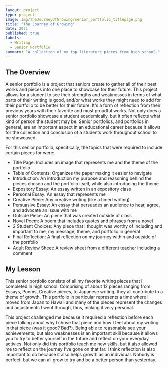 ```yaml
---
layout: project
type: project
image: img/TheJourneyOfGrowing/senior_portfolio_titlepage.png
title: "The Journey of Growing"
date: 2021
published: true
labels:
  - Writing
  - Senior Portfolio
summary: "A collection of my top literature pieces from high school."
---
```


<h2> The Overview </h2>
A senior portfolio is a project that seniors create to gather all of their best works and pieces into one place to showcase for their future. This project allows for a student to see their strengths and weaknesses in terms of what parts of their writing is good, and/or what works they might need to add for their portfolio to be better for their future. It's a form of reflection from their previous years with their favorite and most proudful works. Not only does a senior portfolio showcase a student academically, but it often reflects what kind of person the student may be. Senior portfolios, and portfolios in general, are an important aspect in an educational career because it allows for the collection and conclusion of a students work throughout school to be showcased.

For this senior portfolio, specifically, the topics that were required to include certain pieces for were:
- Title Page: Includes an image that represents me and the theme of the portfolio
- Table of Contents: Organizes the paper making it easier to navigate
- Introduction: An introduction my purpose and reasoning behind the pieces chosen and the portfolio itself, while also introducing the theme
- Expository Essay: An essay written in an expository class
- Personal Essay: An essay that represents me
- Creative Piece: Any creative writing (like a timed writing)
- Persuasive Essay: An essay that persuades an audience to hear, agree, and advocate an issue with me
- Outside Piece: An piece that was created outside of class
- Novel Poem: A poem that includes quotes and phrases from a novel
- 2 Student Choices: Any piece that I thought was worthy of including and important to me, my message, theme, and portfolio in general
- Final Reflection: A final reflection on my journey within and outside of the portfolio
- Adult Review Sheet: A review sheet from a different teacher including a comment

<h2> My Lesson </h2>
This senior portfolio consists of all my favorite writing pieces that I completed in high school. Comprising of about 12 pieces ranging from Essays, Poems, Creative pieces, to Japanese writing, they all contribute to a theme of growth. This portfolio in particular represents a time where I moved from Japan to Hawaii and many of the pieces represent the changes and adjustments I went through, thus, making it very personal. 

This project challenged me because it required a reflection before each piece talking about why I chose that piece and how I feel about my writing in that piece (was it good? Bad?). Being able to reasonable see your achievements, but also weaknesses is an important skill because it allows you to try to better yourself in the future and reflect on your everyday activies. Not only did this portfolio teach me new skills, but it also allowed me to reflect on the journey I've gone on that far. I think reflection is also important to do because it also helps growth as an individual. Nobody is perfect, but we can all grow to try and be a better person than yesterday.
